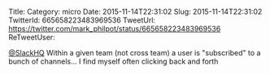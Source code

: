 Title: 
Category: micro
Date: 2015-11-14T22:31:02
Slug: 2015-11-14T22:31:02
TwitterId: 665658223483969536
TweetUrl: https://twitter.com/mark_philpot/status/665658223483969536
ReTweetUser: 

[@SlackHQ](https://twitter.com/SlackHQ) Within a given team (not cross team) a user is "subscribed" to a bunch of channels... I find myself often clicking back and forth